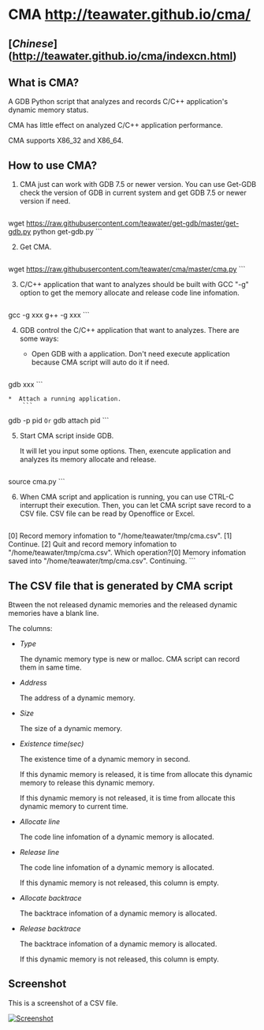 CMA http://teawater.github.io/cma/
=============

## [*Chinese*] (http://teawater.github.io/cma/indexcn.html)

## What is CMA?

A GDB Python script that analyzes and records C/C++ application's dynamic memory status.

CMA has little effect on analyzed C/C++ application performance. 

CMA supports X86_32 and X86_64.

## How to use CMA?

1.  CMA just can work with GDB 7.5 or newer version. You can use Get-GDB check the version of GDB in current system and get GDB 7.5 or newer version if need.

    ```
wget https://raw.githubusercontent.com/teawater/get-gdb/master/get-gdb.py
python get-gdb.py
    ```

2.  Get CMA.

    ```
wget https://raw.githubusercontent.com/teawater/cma/master/cma.py
    ```

3.  C/C++ application that want to analyzes should be built with GCC "-g" option to get the memory allocate and release code line infomation.

    ```
gcc -g xxx
g++ -g xxx
    ```

4.  GDB control the C/C++ application that want to analyzes.
    There are some ways:
    *  Open GDB with a application. Don't need execute application because CMA script will auto do it if need.

        ```
gdb xxx
        ```

    *  Attach a running application.
        ```
gdb -p pid
        ```
       Or
        ```
gdb
attach pid
        ```

5.  Start CMA script inside GDB.

    It will let you input some options. Then, exencute application and analyzes its memory allocate and release.

    ```
source cma.py
    ```

6.  When CMA script and application is running, you can use CTRL-C interrupt their execution. Then, you can let CMA script save record to a CSV file.
    CSV file can be read by Openoffice or Excel.
    ```
[0] Record memory infomation to "/home/teawater/tmp/cma.csv".
[1] Continue.
[2] Quit and record memory infomation to "/home/teawater/tmp/cma.csv".
Which operation?[0]
Memory infomation saved into "/home/teawater/tmp/cma.csv".
Continuing.
    ```

## The CSV file that is generated by CMA script

Btween the not released dynamic memories and the released dynamic memories have a blank line.

The columns:

*  *Type*

   The dynamic memory type is new or malloc. CMA script can record them in same time.

*  *Address*

   The address of a dynamic memory.

*  *Size*

   The size of a dynamic memory.

*  *Existence time(sec)*

   The existence time of a dynamic memory in second.

   If this dynamic memory is released, it is time from allocate this dynamic memory to release this dynamic memory.

   If this dynamic memory is not released, it is time from allocate this dynamic memory to current time.

*  *Allocate line*

   The code line infomation of a dynamic memory is allocated.

*  *Release line*

   The code line infomation of a dynamic memory is allocated.

   If this dynamic memory is not released, this column is empty.

*  *Allocate backtrace*

   The backtrace infomation of a dynamic memory is allocated.

*  *Release backtrace*

   The backtrace infomation of a dynamic memory is allocated.

   If this dynamic memory is not released, this column is empty.

## Screenshot

This is a screenshot of a CSV file.

[![Screenshot](http://teawater.github.io/cma/es.png)](http://teawater.github.io/cma/eb.png)